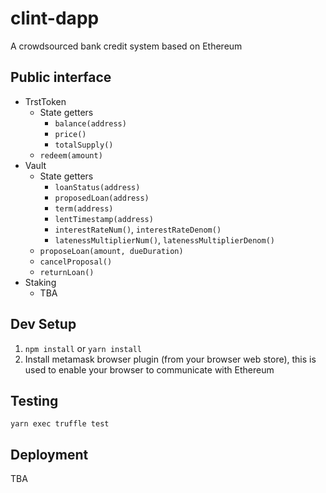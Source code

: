 # clint-dapp
A crowdsourced bank credit system based on Ethereum

## Public interface
* TrstToken
  * State getters
    * `balance(address)`
    * `price()`
    * `totalSupply()`
  * `redeem(amount)`
* Vault
  * State getters
    * `loanStatus(address)`
    * `proposedLoan(address)`
    * `term(address)`
    * `lentTimestamp(address)`
    * `interestRateNum()`, `interestRateDenom()`
    * `latenessMultiplierNum()`, `latenessMultiplierDenom()`
  * `proposeLoan(amount, dueDuration)`
  * `cancelProposal()`
  * `returnLoan()`
* Staking
  * TBA

## Dev Setup
1. `npm install` or `yarn install`
2. Install metamask browser plugin (from your browser web store), this is used to enable your browser to communicate with Ethereum

## Testing
`yarn exec truffle test`

## Deployment
TBA